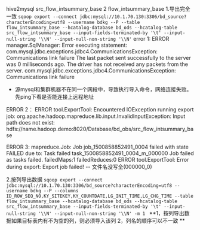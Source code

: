 hive2mysql
src_flow_intsummary_base 2 flow_intsummary_base
 1.导出完全一致
 `sqoop export --connect jdbc:mysql://10.1.70.130:3306/bd_source?characterEncoding=utf8 --username bdkg --P --table flow_intsummary_base --hcatalog-database bd_ods --hcatalog-table src_flow_intsummary_base --input-fields-terminated-by '\t' --input-null-string '\\N' --input-null-non-string '\\N'`
 error 1:
ERROR manager.SqlManager: Error executing statement: com.mysql.jdbc.exceptions.jdbc4.CommunicationsException: Communications link failure
The last packet sent successfully to the server was 0 milliseconds ago. The driver has not received any packets from the server.
com.mysql.jdbc.exceptions.jdbc4.CommunicationsException: Communications link failure
- 源mysql和集群机器不在同一个网段中，导致执行导入命令，网络连接失败。先ping下看是否能连接上远程地址

ERROR 2：
ERROR tool.ExportTool: Encountered IOException running export job: org.apache.hadoop.mapreduce.lib.input.InvalidInputException: Input path does not exist: hdfs://name.hadoop.demo:8020/Database/bd_obs/src_flow_intsummary_base

ERROR 3:
mapreduce.Job: Job job_1500858852491_0004 failed with state FAILED due to: Task failed task_1500858852491_0004_m_000000
Job failed as tasks failed. failedMaps:1 failedReduces:0
ERROR tool.ExportTool: Error during export: Export job failed!
-- 文件名没写全(000000_0)

2.按列导出数据
`sqoop export --connect jdbc:mysql://10.1.70.130:3306/bd_source?characterEncoding=utf8 --username bdkg --P --columns ID_ROW_SEQ_NO,KY_SITEKEY,KY_COUNTDATE,LG_INIT_TIME,LG_CHG_TIME --table flow_intsummary_base --hcatalog-database bd_ods --hcatalog-table src_flow_intsummary_base --input-fields-terminated-by '\t' --input-null-string '\\N' --input-null-non-string '\\N' -m 1
`
**1，按列导出数据如果目标表内有不为空的列，则必须导入该列
  2，列名的顺序可以不一致
**